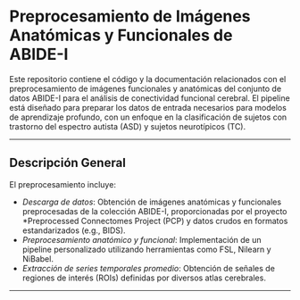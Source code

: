 # Preprocesamiento de Imágenes Anatómicas y Funcionales de ABIDE-I

Este repositorio contiene el código y la documentación relacionados con el preprocesamiento de imágenes funcionales y anatómicas del conjunto de datos ABIDE-I para el análisis de conectividad funcional cerebral. El pipeline está diseñado para preparar los datos de entrada necesarios para modelos de aprendizaje profundo, con un enfoque en la clasificación de sujetos con trastorno del espectro autista (ASD) y sujetos neurotípicos (TC).

---

## Descripción General

El preprocesamiento incluye:
- *Descarga de datos*: Obtención de imágenes anatómicas y funcionales preprocesadas de la colección ABIDE-I, proporcionadas por el proyecto *Preprocessed Connectomes Project (PCP) y datos crudos en formatos estandarizados (e.g., BIDS).
- *Preprocesamiento anatómico y funcional*: Implementación de un pipeline personalizado utilizando herramientas como FSL, Nilearn y NiBabel.
- *Extracción de series temporales promedio*: Obtención de señales de regiones de interés (ROIs) definidas por diversos atlas cerebrales.

---
